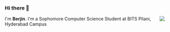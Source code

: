 ### Hi there 👋
<img align="right" src="https://github-readme-stats.vercel.app/api?username=Berjin&show_icons=true&icon_color=ad0d52&text_color=24292e&bg_color=ffffff&hide_title=true" />
I'm <b>Berjin</b>.
I'm a Sophomore Computer Science Student at BITS Pilani, Hyderabad Campus
<!--
**Berjin/Berjin** is a ✨ _special_ ✨ repository because its `README.md` (this file) appears on your GitHub profile.

Here are some ideas to get you started:

- 🔭 I’m currently working on ...
- 🌱 I’m currently learning ...
- 👯 I’m looking to collaborate on ...
- 🤔 I’m looking for help with ...
- 💬 Ask me about ...
- 📫 How to reach me: ...
- 😄 Pronouns: ...
- ⚡ Fun fact: ...
-->
